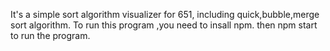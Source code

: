 It's a simple sort algorithm visualizer for 651, including quick,bubble,merge sort algorithm.
To run this program ,you need to insall npm.
then npm start to run the program.
